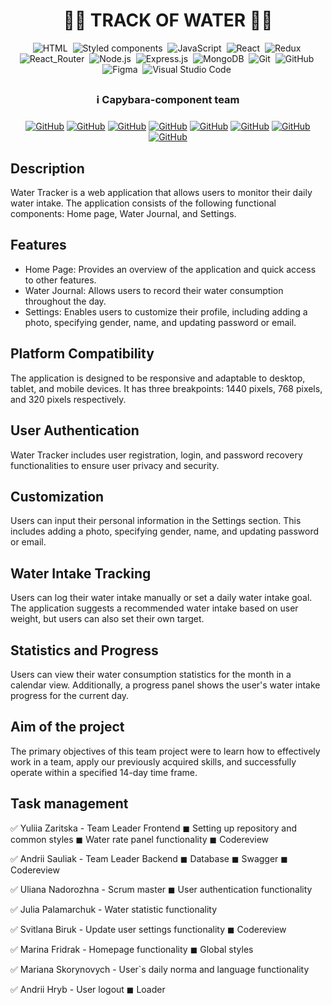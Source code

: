<h1 align="center"> 👨‍💻 TRACK OF WATER  👩‍💻 </h1>

<span align="center">

![HTML](https://img.shields.io/badge/-HTML-05122A?style=flat&logo=HTML5)&nbsp;
![Styled components](https://img.shields.io/badge/styled--components-DB7093?style=for-the-badge&logo=styled-components&logoColor=white)&nbsp;
![JavaScript](https://img.shields.io/badge/-JavaScript-05122A?style=flat&logo=javascript)&nbsp;
![React](https://img.shields.io/badge/React-20232A?style=for-the-badge&logo=react&logoColor=61DAFB)&nbsp;
![Redux](https://img.shields.io/badge/Redux-593D88?style=for-the-badge&logo=redux&logoColor=white)&nbsp;
![React_Router](https://img.shields.io/badge/React_Router-CA4245?style=for-the-badge&logo=react-router&logoColor=white)&nbsp;
![Node.js](https://img.shields.io/badge/Node.js-43853D?style=for-the-badge&logo=node.js&logoColor=white)&nbsp;
![Express.js](https://img.shields.io/badge/Express.js-404D59?style=for-the-badge)&nbsp;
![MongoDB](https://img.shields.io/badge/MongoDB-4EA94B?style=for-the-badge&logo=mongodb&logoColor=white)&nbsp;
![Git](https://img.shields.io/badge/-Git-05122A?style=flat&logo=git)&nbsp;
![GitHub](https://img.shields.io/badge/-GitHub-05122A?style=flat&logo=github)&nbsp;
![Figma](https://img.shields.io/badge/-Figma-05122A?style=flat&logo=figma)&nbsp;
![Visual Studio Code](https://img.shields.io/badge/-Visual%20Studio%20Code-05122A?style=flat&logo=visual-studio-code&logoColor=007ACC)&nbsp;

</span>

## <h3 align="center"> ℹ️ Capybara-component team <h3>
<span align="center">

<a align="center" href="https://github.com/julika-gulchitai">![GitHub](https://img.shields.io/badge/-Julia-05122A?style=flat&logo=github)</a>
<a align="center" href="https://github.com/Ariy83">![GitHub](https://img.shields.io/badge/-Andriy-05122A?style=flat&logo=github)</a>
<a align="center" href="https://github.com/SVTroya">![GitHub](https://img.shields.io/badge/-Lana-05122A?style=flat&logo=github)</a>
<a align="center" href="https://github.com/MartFrida">![GitHub](https://img.shields.io/badge/-Mari-05122A?style=flat&logo=github)</a>
<a align="center" href="https://github.com/UlianaNad">![GitHub](https://img.shields.io/badge/-Uliana-05122A?style=flat&logo=github)</a>
<a align="center" href="https://github.com/YuliaMiha">![GitHub](https://img.shields.io/badge/-Yulia-05122A?style=flat&logo=github)</a>
<a align="center" href="https://github.com/MarianaSko">![GitHub](https://img.shields.io/badge/-Mariana-05122A?style=flat&logo=github)</a>
<a align="center" href="https://github.com/Andrii-Hr">![GitHub](https://img.shields.io/badge/-Andrii-05122A?style=flat&logo=github)</a>

</span>
<span align="left" >


## Description

Water Tracker is a web application that allows users to monitor their daily water intake. The application consists of the following functional components: Home page, Water Journal, and Settings.

## Features 

- Home Page: Provides an overview of the application and quick access to other features.
- Water Journal: Allows users to record their water consumption throughout the day.
- Settings: Enables users to customize their profile, including adding a photo, specifying gender, name, and updating password or email.

## Platform Compatibility 

The application is designed to be responsive and adaptable to desktop, tablet, and mobile devices. It has three breakpoints: 1440 pixels, 768 pixels, and 320 pixels respectively.

## User Authentication 

Water Tracker includes user registration, login, and password recovery functionalities to ensure user privacy and security.

## Customization 

Users can input their personal information in the Settings section. This includes adding a photo, specifying gender, name, and updating password or email.

## Water Intake Tracking 

Users can log their water intake manually or set a daily water intake goal. The application suggests a recommended water intake based on user weight, but users can also set their own target.

## Statistics and Progress

Users can view their water consumption statistics for the month in a calendar view. Additionally, a progress panel shows the user's water intake progress for the current day.


## Aim of the project

The primary objectives of this team project were to learn how to effectively
work in a team, apply our previously acquired skills, and successfully operate
within a specified 14-day time frame.

## Task management

✅ Yuliia Zaritska - Team Leader Frontend ◼ Setting up repository and common styles ◼ Water rate panel functionality ◼ Codereview

✅ Andrii Sauliak - Team Leader Backend ◼ Database ◼ Swagger ◼ Codereview

✅ Uliana Nadorozhna - Scrum master ◼ User authentication functionality

✅ Julia Palamarchuk -  Water statistic functionality

✅ Svitlana Biruk - Update user settings functionality ◼ Codereview

✅ Marina Fridrak - Homepage functionality ◼ Global styles

✅ Mariana Skorynovych - User`s daily norma and language functionality

✅ Andrii Hryb - User logout ◼ Loader

</span>
